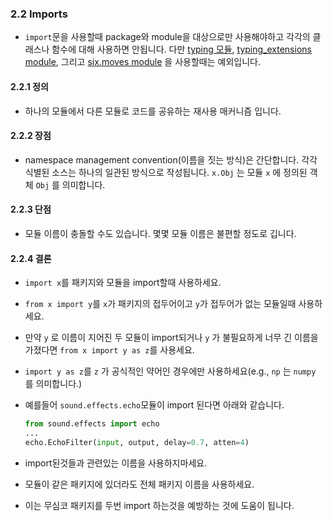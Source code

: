 <a id="s2.2-imports"></a>

### 2.2 Imports

- `import`문을 사용할때 package와 module을 대상으로만 사용해야하고 각각의 클래스나 함수에 대해 사용하면 안됩니다. 다만 
  [typing 모듈](#s3.19.12-imports),
  [typing_extensions module](https://github.com/python/typing/tree/master/typing_extensions),
  그리고 [six.moves module](https://six.readthedocs.io/#module-six.moves)
  을 사용할때는 예외입니다.

<a id="s2.2.1-definition"></a>

#### 2.2.1 정의

- 하나의 모듈에서 다른 모듈로 코드를 공유하는 재사용 매커니즘 입니다.

<a id="s2.2.2-pros"></a>

#### 2.2.2 장점

- namespace management convention(이름을 짓는 방식)은 간단합니다. 각각 식별된 소스는 하나의 일관된 방식으로 작성됩니다. `x.Obj` 는 모듈 `x` 에 정의된 객체 `Obj` 를 의미합니다.

<a id="s2.2.3-cons"></a>

#### 2.2.3 단점

- 모듈 이름이 충돌할 수도 있습니다. 몇몇 모듈 이름은 불편할 정도로 깁니다.

<a id="s2.2.4-decision"></a>

#### 2.2.4 결론

- `import x`를 패키지와 모듈을 import할때 사용하세요.
- `from x import y`를 `x`가 패키지의 접두어이고 `y`가 접두어가 없는 모듈일때 사용하세요.
- 만약 `y` 로 이름이 지어진 두 모듈이 import되거나 `y` 가 불필요하게 너무 긴 이름을 가졌다면 `from x import y as z`를 사용세요.
- `import y as z`를 `z` 가 공식적인 약어인 경우에만 사용하세요(e.g., `np` 는 `numpy` 를 의미합니다.)

- 예를들어 `sound.effects.echo`모듈이 import 된다면 아래와 같습니다.

  ```python
  from sound.effects import echo
  ...
  echo.EchoFilter(input, output, delay=0.7, atten=4)
  ```

- import된것들과 관련있는 이름을 사용하지마세요.
- 모듈이 같은 패키지에 있더라도 전체 패키지 이름을 사용하세요.
- 이는 무심코 패키지를 두번 import 하는것을 예방하는 것에 도움이 됩니다. 